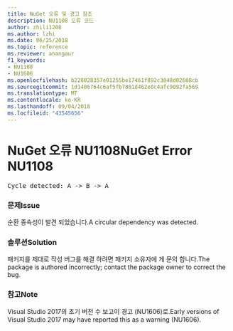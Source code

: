 ```yaml
---
title: NuGet 오류 및 경고 참조
description: NU1108 오류 코드
author: zhili1208
ms.author: lzhi
ms.date: 06/25/2018
ms.topic: reference
ms.reviewer: anangaur
f1_keywords:
- NU1108
- NU1606
ms.openlocfilehash: b228028357e01255be17461f892c3048d02608cb
ms.sourcegitcommit: 1d1406764c6af5fb7801d462e0c4afc9092fa569
ms.translationtype: MT
ms.contentlocale: ko-KR
ms.lasthandoff: 09/04/2018
ms.locfileid: "43545656"
---
```

# <a name="nuget-error-nu1108"></a><span data-ttu-id="4163a-103">NuGet 오류 NU1108</span><span class="sxs-lookup"><span data-stu-id="4163a-103">NuGet Error NU1108</span></span>

<pre>Cycle detected: A -> B -> A</pre>

### <a name="issue"></a><span data-ttu-id="4163a-104">문제</span><span class="sxs-lookup"><span data-stu-id="4163a-104">Issue</span></span>
<span data-ttu-id="4163a-105">순환 종속성이 발견 되었습니다.</span><span class="sxs-lookup"><span data-stu-id="4163a-105">A circular dependency was detected.</span></span>

### <a name="solution"></a><span data-ttu-id="4163a-106">솔루션</span><span class="sxs-lookup"><span data-stu-id="4163a-106">Solution</span></span>
<span data-ttu-id="4163a-107">패키지를 제대로 작성 버그를 해결 하려면 패키지 소유자에 게 문의 합니다.</span><span class="sxs-lookup"><span data-stu-id="4163a-107">The package is authored incorrectly; contact the package owner to correct the bug.</span></span>

### <a name="note"></a><span data-ttu-id="4163a-108">참고</span><span class="sxs-lookup"><span data-stu-id="4163a-108">Note</span></span>
<span data-ttu-id="4163a-109">Visual Studio 2017의 초기 버전 수 보고이 경고 (NU1606)로.</span><span class="sxs-lookup"><span data-stu-id="4163a-109">Early versions of Visual Studio 2017 may have reported this as a warning (NU1606).</span></span>
